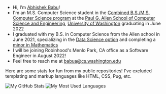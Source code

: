 - Hi, I’m [Abhishek Babu](https://abhishekbabu.github.io/)!
- I'm an M.S. Computer Science student in the [Combined B.S./M.S. Computer Science program](https://www.cs.washington.edu/academics/bsms) at the [Paul G. Allen School of Computer Science and Engineering](https://www.cs.washington.edu/), [University of Washington](http://www.washington.edu/) graduating in June 2022
- I graduated with my B.S. in Computer Science from the Allen school in June 2021, specializing in the [Data Science option](https://www.cs.washington.edu/academics/ugrad/current-students/degree/data-science) and completing a [minor in Mathematics](https://math.washington.edu/math-minor)
- I will be joining Robinhood's Menlo Park, CA office as a Software Engineer in August 2022!
- Feel free to reach me at [babua@cs.washington.edu](mailto:babua@cs.washington.edu)

Here are some stats for fun from my public repositories! I've excluded templating and markup languages like HTML, CSS, Pug, etc.

![My GitHub Stats](https://github-readme-stats.vercel.app/api?username=abhishekbabu&show_icons=true&theme=dracula&hide=issues)
![My Most Used Languages](https://github-readme-stats.vercel.app/api/top-langs/?username=abhishekbabu&theme=dracula&exclude_repo=abhishekbabu&hide=HTML,CSS,Pug,PHP&langs_count=10&layout=compact)
